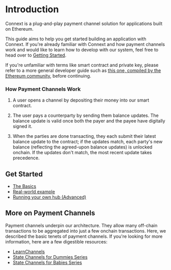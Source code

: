 # Introduction

Connext is a plug-and-play payment channel solution for applications built on Ethereum.

This guide aims to help you get started building an application with Connext. If you're already familiar with Connext and how payment channels work and would like to learn how to develop with our system, feel free to head over to [Getting Started](../usage/gettingStarted.md).

If you're unfamiliar with terms like smart contract and private key, please refer to a more general developer guide such as [this one, compiled by the Ethereum community](https://github.com/ethereum/wiki/wiki/Ethereum-Development-Tutorial), before continuing.

### How Payment Channels Work

1. A user opens a channel by depositing their money into our smart contract.

2. The user pays a counterparty by sending them balance updates. The balance update is valid once both the payer and the payee have digitally signed it. 

3.  When the parties are done transacting, they each submit their latest balance update to the contract; if the updates match, each party's new balance (reflecting the agreed-upon balance updates) is unlocked onchain. If the updates don't match, the most recent update takes precedence.

## Get Started

- [The Basics](../../usage/gettingStarted.md)
- [Real-world example](../../usage/daiCard.md)
- [Running your own hub (Advanced)](../../advanced/runHub.md)



## More on Payment Channels

Payment channels underpin our architecture. They allow many off-chain transactions to be aggregated into just a few onchain transactions. Here, we described the basic tenets of payment channels. If you're looking for more information, here are a few digestible resources:

* [LearnChannels](https://learnchannels.org/)
* [State Channels for Dummies Series](https://medium.com/blockchannel/counterfactual-for-dummies-part-1-8ff164f78540)
* [State Channels for Babies Series](https://medium.com/connext/state-channels-for-babies-c39a8001d9af)

